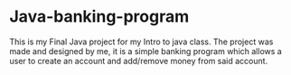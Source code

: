 # Java-banking-program
This is my Final Java project for my Intro to java class. The project was made and designed by me, it is a simple banking program which allows a user to create an account and add/remove money from said account.
